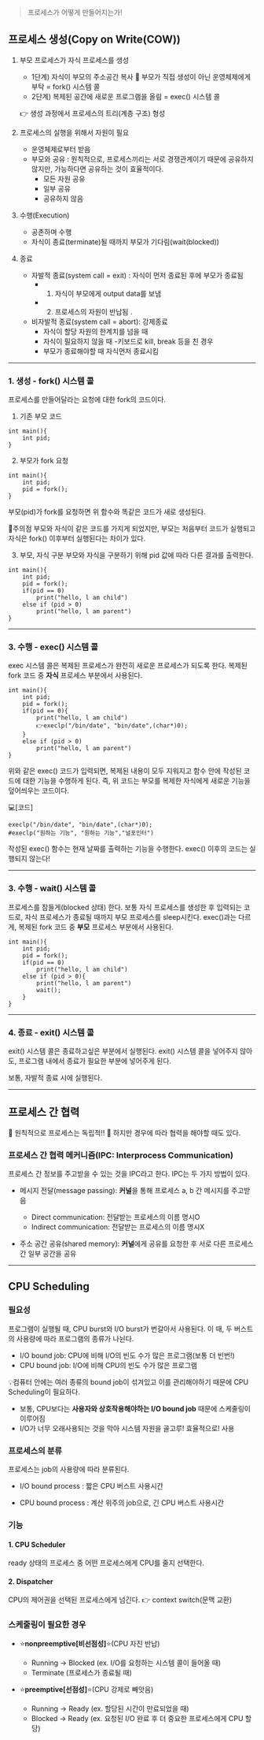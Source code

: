 > 프로세스가 어떻게 만들어지는가!

## 프로세스 생성(Copy on Write(COW))
1. 부모 프로세스가 자식 프로세스를 생성
	- 1단계) 자식이 부모의 주소공간 복사
    	🔺 부모가 직접 생성이 아닌 운영체제에게 부탁 = fork() 시스템 콜
    - 2단계) 복제된 공간에 새로운 프로그램을 올림 = exec() 시스템 콜
    
	👉 생성 과정에서 프로세스의 트리(계층 구조) 형성

2. 프로세스의 실행을 위해서 자원이 필요
   - 운영체제로부터 받음
   - 부모와 공유
    	: 원칙적으로, 프로세스끼리는 서로 경쟁관계이기 때문에 공유하지 않지만, 가능하다면 공유하는 것이 효율적이다.
        - 모든 자원 공유
        - 일부 공유
        - 공유하지 않음
        
3. 수행(Execution)
    - 공존하며 수행
    - 자식이 종료(terminate)될 때까지 부모가 기다림(wait(blocked))
    
4. 종료
	- 자발적 종료(system call = exit)
	: 자식이 먼저 종료된 후에 부모가 종료됨
    	- 1) 자식이 부모에게 output data를 보냄
    	- 2) 프로세스의 자원이 반납됨
        .
    - 비자발적 종료(system call = abort): 강제종료
    	- 자식이 할당 자원의 한계치를 넘을 때
    	- 자식이 필요하지 않을 때
        -키보드로 kill, break 등을 친 경우
    	- 부모가 종료해야할 때 자식먼저 종료시킴
---
### 1. 생성 - fork() 시스템 콜
프로세스를 만들어달라는 요청에 대한 fork의 코드이다.

1. 기존 부모 코드
```
int main(){
	int pid;
}
```

2. 부모가 fork 요청
```
int main(){
	int pid;
    pid = fork();
}
```
부모(pid)가 fork를 요청하면 위 함수와 똑같은 코드가 새로 생성된다.

📍주의점
부모와 자식이 같은 코드를 가지게 되었지만, 부모는 처음부터 코드가 실행되고 자식은 fork() 이후부터 실행된다는 차이가 있다.

3. 부모, 자식 구분
부모와 자식을 구분하기 위해 pid 값에 따라 다른 결과를 출력한다.
```
int main(){
	int pid;
    pid = fork();
    if(pid == 0)
    	print("hello, l am child")
    else if (pid > 0)
    	print("hello, l am parent")
}
```

---
### 3. 수행 - exec() 시스템 콜

exec 시스템 콜은 복제된 프로세스가 완전히 새로운 프로세스가 되도록 한다. 복제된 fork 코드 중 **자식** 프로세스 부분에서 사용된다.

```
int main(){
	int pid;
    pid = fork();
    if(pid == 0){
    	print("hello, l am child")
        👉execlp("/bin/date", "bin/date",(char*)0);
    }
    else if (pid > 0)
    	print("hello, l am parent")
}
```
위와 같은 exec() 코드가 입력되면, 복제된 내용이 모두 지워지고 함수 안에 작성된 코드에 대한 기능을 수행하게 된다. 즉, 위 코드는 부모를 복제한 자식에게 새로운 기능을 덮어씌우는 코드이다. 

💻[코드]
```
execlp("/bin/date", "bin/date",(char*)0);
#execlp("원하는 기능", "원하는 기능","널포인터")
```
작성된 exec() 함수는 현재 날짜를 출력하는 기능을 수행한다.
exec() 이후의 코드는 실행되지 않는다!

---
### 3. 수행 - wait() 시스템 콜
프로세스를 잠들게(blocked 상태) 한다.
보통 자식 프로세스를 생성한 후 입력되는 코드로, 자식 프로세스가 종료될 때까지 부모 프로세스를 sleep시킨다. exec()과는 다르게, 복제된 fork 코드 중 **부모** 프로세스 부분에서 사용된다.

```
int main(){
	int pid;
    pid = fork();
    if(pid == 0)
    	print("hello, l am child")
    else if (pid > 0){
    	print("hello, l am parent")
        wait();
    }
}
```
---
### 4. 종료 - exit() 시스템 콜
exit() 시스템 콜은 종료하고싶은 부분에서 실행된다. exit() 시스템 콜을 넣어주지 않아도, 프로그램 내에서 종료가 필요한 부분에 넣어주게 된다.

보통, 자발적 종료 시에 실행된다.

---

## 프로세스 간 협력

🔻 원칙적으로 프로세스는 독립적!!
🔻 하지만 경우에 따라 협력을 해야할 때도 있다.

### 프로세스 간 협력 메커니즘(IPC: Interprocess Communication)
프로세스 간 정보를 주고받을 수 있는 것을 IPC라고 한다.
IPC는 두 가지 방법이 있다.

- 메시지 전달(message passing): **커널**을 통해 프로세스 a, b 간 메시지를 주고받음
    - Direct communication: 전달받는 프로세스의 이름 명시O
    - Indirect communication: 전달받는 프로세스의 이름 명시X

- 주소 공간 공유(shared memory): **커널**에게 공유를 요청한 후 서로 다른 프로세스 간 일부 공간을 공유

---
## CPU Scheduling

### 필요성
프로그램이 실행될 때, CPU burst와 I/O burst가 번갈아서 사용된다.
이 때, 두 버스트의 사용량에 따라 프로그램의 종류가 나뉜다.

- I/O bound job: CPU에 비해 I/O의 빈도 수가 많은 프로그램(보통 더 빈번!)
- CPU bound job: I/O에 비해 CPU의 빈도 수가 많은 프로그램

💡컴퓨터 안에는 여러 종류의 bound job이 섞겨있고 이를 관리해야하기 때문에 CPU Scheduling이 필요하다.
- 보통, CPU보다는 **사용자와 상호작용해야하는 I/O bound job** 때문에 스케줄링이 이루어짐
- I/O가 너무 오래사용되는 것을 막아 시스템 자원을 골고루! 효율적으로! 사용

### 프로세스의 분류
프로세스는 job의 사용량에 따라 분류된다.
- I/O bound process
: 짧은 CPU 버스트 사용시간

- CPU bound process
: 계산 위주의 job으로, 긴 CPU 버스트 사용시간

### 기능
#### 1. CPU Scheduler
ready 상태의 프로세스 중 어떤 프로세스에게 CPU를 줄지 선택한다.

#### 2. Dispatcher
CPU의 제어권을 선택된 프로세스에게 넘긴다. 👉 context switch(문맥 교환)

### 스케줄링이 필요한 경우
- ⭐**nonpreemptive[비선점성]**⭐(CPU 자진 반납)
    - Running -> Blocked (ex. I/O를 요청하는 시스템 콜이 들어올 때)
    - Terminate (프로세스가 종료될 때)

- ⭐**preemptive[선점성]**⭐(CPU 강제로 빼앗음)
    - Running -> Ready (ex. 할당된 시간이 만료되었을 때)
    - Blocked -> Ready (ex. 요청된 I/O 완료 후 더 중요한 프로세스에게 CPU 할당)
    